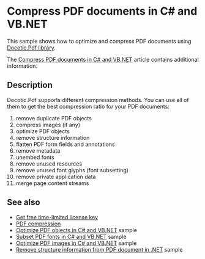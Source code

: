 # Compress PDF documents in C# and VB.NET
This sample shows how to optimize and compress PDF documents using [Docotic.Pdf library](https://bitmiracle.com/pdf-library/).

The [Compress PDF documents in C# and VB.NET](https://bitmiracle.com/pdf-library/optimize/compress) article contains additional information.

## Description

Docotic.Pdf supports different compression methods. You can use all of them to get the best compression ratio for your PDF documents:
1. remove duplicate PDF objects
2. compress images (if any)
3. optimize PDF objects
4. remove structure information
5. flatten PDF form fields and annotations
6. remove metadata
7. unembed fonts
8. remove unused resources
9. remove unused font glyphs (font subsetting)
10. remove private application data
11. merge page content streams

## See also
* [Get free time-limited license key](https://bitmiracle.com/pdf-library/download)
* [PDF compression](https://bitmiracle.com/edit/#compression)
* [Optimize PDF objects in C# and VB.NET](/Samples/Compression/CompressWithSaveOptions) sample
* [Subset PDF fonts in C# and VB.NET](/Samples/Compression/FontSubsetting) sample
* [Optimize PDF images in C# and VB.NET](/Samples/Compression/OptimizeImages) sample
* [Remove structure information from PDF document in .NET](/Samples/Compression/RemoveStructureInformation) sample